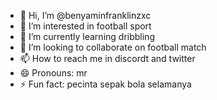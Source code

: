 - 👋 Hi, I’m @benyaminfranklinzxc
- 👀 I’m interested in football sport
- 🌱 I’m currently learning dribbling
- 💞️ I’m looking to collaborate on football match
- 📫 How to reach me in discordt and twitter
- 😄 Pronouns:  mr
- ⚡ Fun fact:  pecinta sepak bola selamanya

<!---
benyaminfranklinzxc/benyaminfranklinzxc is a ✨ special ✨ repository because its `README.md` (this file) appears on your GitHub profile.
You can click the Preview link to take a look at your changes.
--->

